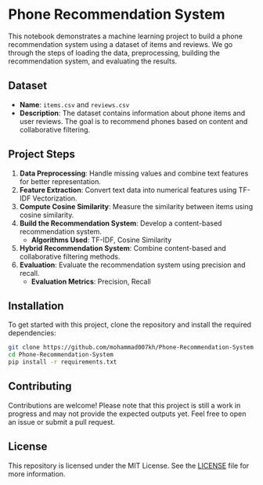 # Phone Recommendation System

This notebook demonstrates a machine learning project to build a phone recommendation system using a dataset of items and reviews. We go through the steps of loading the data, preprocessing, building the recommendation system, and evaluating the results.

## Dataset
- **Name**: `items.csv` and `reviews.csv`
- **Description**: The dataset contains information about phone items and user reviews. The goal is to recommend phones based on content and collaborative filtering.

## Project Steps
1. **Data Preprocessing**: Handle missing values and combine text features for better representation.
2. **Feature Extraction**: Convert text data into numerical features using TF-IDF Vectorization.
3. **Compute Cosine Similarity**: Measure the similarity between items using cosine similarity.
4. **Build the Recommendation System**: Develop a content-based recommendation system.
   - **Algorithms Used**: TF-IDF, Cosine Similarity
5. **Hybrid Recommendation System**: Combine content-based and collaborative filtering methods.
6. **Evaluation**: Evaluate the recommendation system using precision and recall.
   - **Evaluation Metrics**: Precision, Recall

## Installation

To get started with this project, clone the repository and install the required dependencies:

```bash
git clone https://github.com/mohammad007kh/Phone-Recommendation-System.git
cd Phone-Recommendation-System
pip install -r requirements.txt
```

## Contributing

Contributions are welcome! Please note that this project is still a work in progress and may not provide the expected outputs yet. Feel free to open an issue or submit a pull request.

## License

This repository is licensed under the MIT License. See the [LICENSE](LICENSE) file for more information.